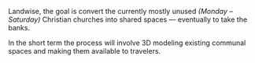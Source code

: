 Landwise, the goal is convert the currently mostly unused *(Monday – Saturday)* Christian churches into shared spaces — eventually to take the banks.

In the short term the process will involve 3D modeling existing communal spaces and making them available to travelers.
